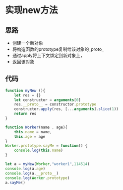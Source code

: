# 实现new方法
## 思路
 - 创建一个新对象
 - 将构造函数的prototype复制给该对象的_proto_
 - 通过apply将上下文绑定到新对象上，
 - 返回该对象
## 代码
```javascript
function myNew (){
    let res = {}
    let constructor = arguments[0]
    res.__proto__ = constructor.prototype
    constructor.apply(res, [...arguments].slice(1))
    return res
}

function Worker(name , age){
    this.name = name,
    this.age = age
}
Worker.prototype.sayMe = function() {
    console.log(this.name)
}

let a = myNew(Worker,"worker1",114514)
console.log(a.age)
console.log(a.__proto__)
console.log(Worker.prototype)
a.sayMe()
```